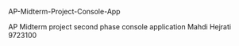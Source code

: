 AP-Midterm-Project-Console-App

AP Midterm project
second phase 
console application 
Mahdi Hejrati 9723100

